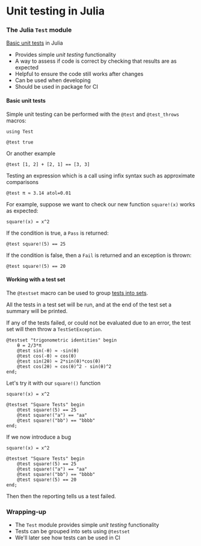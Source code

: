 <!--This file was generated, do not modify it.-->
# Unit testing in Julia

### The Julia `Test` module

[Basic unit tests](https://docs.julialang.org/en/v1/stdlib/Test/#Basic-Unit-Tests) in Julia
- Provides simple _unit testing_ functionality
- A way to assess if code is correct by checking that results are as expected
- Helpful to ensure the code still works after changes
- Can be used when developing
- Should be used in package for CI

#### Basic unit tests

Simple unit testing can be performed with the `@test` and `@test_throws` macros:

```julia:ex1
using Test

@test true
```

Or another example

```julia:ex2
@test [1, 2] + [2, 1] == [3, 3]
```

Testing an expression which is a call using infix syntax such as approximate comparisons

```julia:ex3
@test π ≈ 3.14 atol=0.01
```

For example, suppose we want to check our new function `square!(x)` works as expected:

```julia:ex4
square!(x) = x^2
```

If the condition is true, a `Pass` is returned:

```julia:ex5
@test square!(5) == 25
```

If the condition is false, then a `Fail` is returned and an exception is thrown:

```julia:ex6
@test square!(5) == 20
```

#### Working with a test set

The `@testset` macro can be used to group [tests into sets](https://docs.julialang.org/en/v1/stdlib/Test/#Working-with-Test-Sets).

All the tests in a test set will be run, and at the end of the test set a summary will be printed.

If any of the tests failed, or could not be evaluated due to an error, the test set will then throw a `TestSetException`.

```julia:ex7
@testset "trigonometric identities" begin
    θ = 2/3*π
    @test sin(-θ) ≈ -sin(θ)
    @test cos(-θ) ≈ cos(θ)
    @test sin(2θ) ≈ 2*sin(θ)*cos(θ)
    @test cos(2θ) ≈ cos(θ)^2 - sin(θ)^2
end;
```

Let's try it with our `square!()` function

```julia:ex8
square!(x) = x^2

@testset "Square Tests" begin
    @test square!(5) == 25
    @test square!("a") == "aa"
    @test square!("bb") == "bbbb"
end;
```

If we now introduce a bug

```julia:ex9
square!(x) = x^2

@testset "Square Tests" begin
    @test square!(5) == 25
    @test square!("a") == "aa"
    @test square!("bb") == "bbbb"
    @test square!(5) == 20
end;
```

Then then the reporting tells us a test failed.

### Wrapping-up

- The `Test` module provides simple _unit testing_ functionality
- Tests can be grouped into sets using `@testset`
- We'll later see how tests can be used in CI

